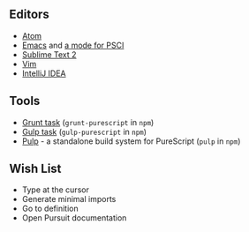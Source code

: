 ## Editors

- [Atom](https://github.com/darinmorrison/atom-language-purescript)
- [Emacs](https://github.com/dysinger/purescript-mode) and [a mode for PSCI](https://github.com/ardumont/emacs-psci)
- [Sublime Text 2](https://sublime.wbond.net/search/PureScript)
- [Vim](https://github.com/raichoo/purescript-vim)
- [IntelliJ IDEA](https://github.com/ikarienator/pure-idea)

## Tools

- [Grunt task](https://github.com/purescript-contrib/grunt-purescript) (`grunt-purescript` in `npm`)
- [Gulp task](https://github.com/purescript-contrib/gulp-purescript) (`gulp-purescript` in `npm`)
- [Pulp](https://github.com/bodil/pulp) - a standalone build system for PureScript (`pulp` in `npm`)

## Wish List

- Type at the cursor
- Generate minimal imports
- Go to definition
- Open Pursuit documentation
